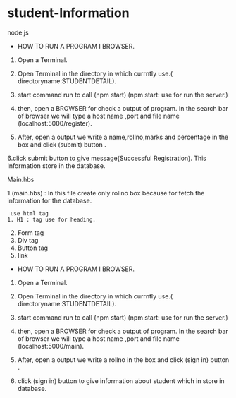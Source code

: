 # student-Information
node js
* HOW TO RUN A PROGRAM I  BROWSER.

1. Open a Terminal.

2. Open Terminal in the directory in which currntly use.( directoryname:STUDENTDETAIL).

3. start command run to call (npm start)
     (npm start: use for run the server.)    

 
4. then,  open a BROWSER for check a output of program.
  In the search bar of browser we will type a host name ,port and file name (localhost:5000/register).
 


5. After, open a output we write a name,rollno,marks and percentage in the box and click (submit) 
  button .
 
6.click submit button to give message(Successful Registration).
 This Information store in the database.

 


Main.hbs


1.(main.hbs) : In this file create only rollno box because for fetch the information for the database.
     
     use html tag
    1. H1 : tag use for heading.
   2. Form tag
   3. Div tag
   4.  Button tag
   5. link

* HOW TO RUN A PROGRAM I  BROWSER.

1. Open a Terminal.

2. Open Terminal in the directory in which currntly use.( directoryname:STUDENTDETAIL).

3. start command run to call (npm start)
     (npm start: use for run the server.)
 


4. then,  open a BROWSER for check a output of program.
  In the search bar of browser we will type a host name ,port and file name (localhost:5000/main).
 

5. After, open a output we write a rollno in the box and click (sign in) 
  button .
 

6. click (sign in) button to give information about student which in store in database.

  

 
 


